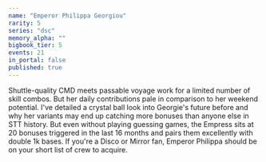 ```yaml
---
name: "Emperor Philippa Georgiou"
rarity: 5
series: "dsc"
memory_alpha: ""
bigbook_tier: 5
events: 21
in_portal: false
published: true
---
```


Shuttle-quality CMD meets passable voyage work for a limited number of skill combos. But her daily contributions pale in comparison to her weekend potential. I've detailed a crystal ball look into Georgie's future before and why her variants may end up catching more bonuses than anyone else in STT history. But even without playing guessing games, the Empress sits at 20 bonuses triggered in the last 16 months and pairs them excellently with double 1k bases. If you're a Disco or Mirror fan, Emperor Philippa should be on your short list of crew to acquire.
